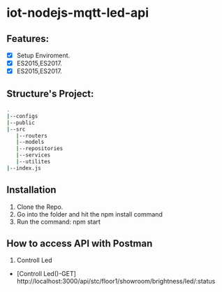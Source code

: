 # iot-nodejs-mqtt-led-api

## Features:
- [x] Setup Enviroment.
- [x] ES2015,ES2017.
- [x] ES2015,ES2017.

## Structure's Project:
```bash
.
|--configs
|--public
|--src
   |--routers
   |--models
   |--repositories
   |--services
   |--utilites
|--index.js
```

## Installation
1. Clone the Repo.
2. Go into the folder and hit the npm install command
3. Run the command: npm start

## How to access API with Postman
1. Controll Led
- [Controll Led()-GET] http://localhost:3000/api/stc/floor1/showroom/brightness/led/:status